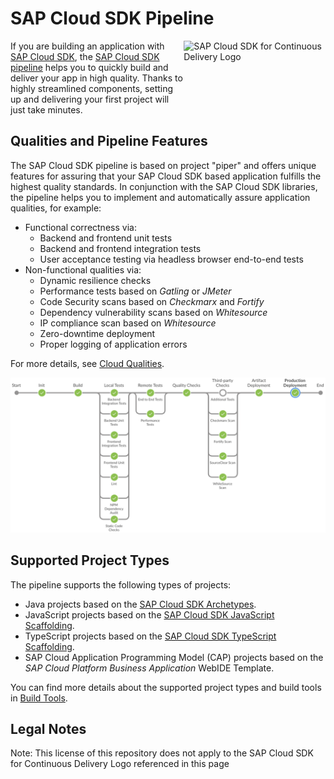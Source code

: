 # SAP Cloud SDK Pipeline

<img src="https://help.sap.com/doc/6c02295dfa8f47cf9c08a19f2e172901/1.0/en-US/logo-for-cd.svg" alt="SAP Cloud SDK for Continuous Delivery Logo" height="122.92" width="226.773" align="right"/></a>

If you are building an application with [SAP Cloud SDK](https://community.sap.com/topics/cloud-sdk), the [SAP Cloud SDK pipeline](https://github.com/SAP/cloud-s4-sdk-pipeline) helps you to quickly build and deliver your app in high quality.
Thanks to highly streamlined components, setting up and delivering your first project will just take minutes.

## Qualities and Pipeline Features

The SAP Cloud SDK pipeline is based on project "piper" and offers unique features for assuring that your SAP Cloud SDK based application fulfills the highest quality standards.
In conjunction with the SAP Cloud SDK libraries, the pipeline helps you to implement and automatically assure application qualities, for example:

* Functional correctness via:
    * Backend and frontend unit tests
    * Backend and frontend integration tests
    * User acceptance testing via headless browser end-to-end tests
* Non-functional qualities via:
    * Dynamic resilience checks
    * Performance tests based on *Gatling* or *JMeter*
    * Code Security scans based on *Checkmarx* and *Fortify*
    * Dependency vulnerability scans based on *Whitesource*
    * IP compliance scan based on *Whitesource*
    * Zero-downtime deployment
    * Proper logging of application errors

For more details, see [Cloud Qualities](../cloud-qualities).

![Screenshot of SAP Cloud SDK Pipeline](../../images/cloud-sdk-pipeline.png)

## Supported Project Types

The pipeline supports the following types of projects:

* Java projects based on the [SAP Cloud SDK Archetypes](https://mvnrepository.com/artifact/com.sap.cloud.sdk.archetypes).
* JavaScript projects based on the [SAP Cloud SDK JavaScript Scaffolding](https://github.com/SAP/cloud-s4-sdk-examples/tree/scaffolding-js).
* TypeScript projects based on the [SAP Cloud SDK TypeScript Scaffolding](https://github.com/SAP/cloud-s4-sdk-examples/tree/scaffolding-ts).
* SAP Cloud Application Programming Model (CAP) projects based on the _SAP Cloud Platform Business Application_ WebIDE Template.

You can find more details about the supported project types and build tools in [Build Tools](../build-tools).

## Legal Notes

Note: This license of this repository does not apply to the SAP Cloud SDK for Continuous Delivery Logo referenced in this page

